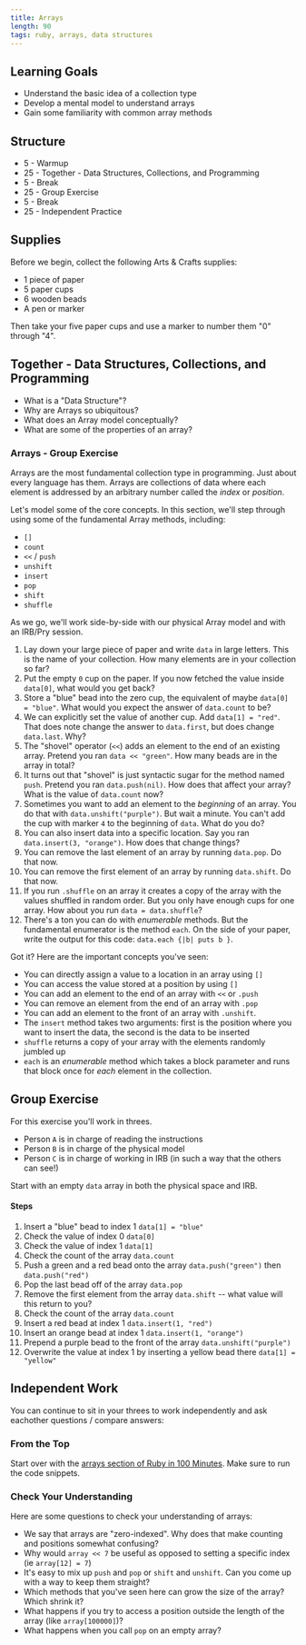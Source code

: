 ```yaml
---
title: Arrays
length: 90
tags: ruby, arrays, data structures
---
```


## Learning Goals

* Understand the basic idea of a collection type
* Develop a mental model to understand arrays
* Gain some familiarity with common array methods

## Structure

* 5 - Warmup
* 25 - Together - Data Structures, Collections, and Programming
* 5 - Break
* 25 - Group Exercise
* 5 - Break
* 25 - Independent Practice

## Supplies

Before we begin, collect the following Arts & Crafts supplies:

* 1 piece of paper
* 5 paper cups
* 6 wooden beads
* A pen or marker

Then take your five paper cups and use a marker to number them "0" through "4".

## Together - Data Structures, Collections, and Programming

* What is a "Data Structure"?
* Why are Arrays so ubiquitous?
* What does an Array model conceptually?
* What are some of the properties of an array?

### Arrays - Group Exercise

Arrays are the most fundamental collection type in programming. Just about every language has them. Arrays are collections of data where each element is addressed by an arbitrary number called the *index* or *position*.

Let's model some of the core concepts. In this section, we'll step through using some of the fundamental Array methods, including:

* `[]`
* `count`
* `<<` / `push`
* `unshift`
* `insert`
* `pop`
* `shift`
* `shuffle`

As we go, we'll work side-by-side with our physical Array model and with an IRB/Pry session.

1. Lay down your large piece of paper and write `data` in large letters. This is the name of your collection. How many elements are in your collection so far?
2. Put the empty `0` cup on the paper. If you now fetched the value inside `data[0]`, what would you get back?
3. Store a "blue" bead into the zero cup, the equivalent of maybe `data[0] = "blue"`. What would you expect the answer of `data.count` to be?
4. We can explicitly set the value of another cup. Add `data[1] = "red"`. That does note change the answer to `data.first`, but does change `data.last`. Why?
5. The "shovel" operator (`<<`) adds an element to the end of an existing array. Pretend you ran `data << "green"`. How many beads are in the array in total?
6. It turns out that "shovel" is just syntactic sugar for the method named `push`. Pretend you ran `data.push(nil)`. How does that affect your array? What is the value of `data.count` now?
7. Sometimes you want to add an element to the *beginning* of an array. You do that with `data.unshift("purple")`. But wait a minute. You can't add the cup with marker `4` to the beginning of `data`. What do you do?
8. You can also insert data into a specific location. Say you ran `data.insert(3, "orange")`. How does that change things?
9. You can remove the last element of an array by running `data.pop`. Do that now.
9. You can remove the first element of an array by running `data.shift`. Do that now.
9. If you run `.shuffle` on an array it creates a copy of the array with the values shuffled in random order. But you only have enough cups for one array. How about you run `data = data.shuffle`?
10. There's a ton you can do with *enumerable* methods. But the fundamental enumerator is the method `each`. On the side of your paper, write the output for this code: `data.each {|b| puts b }`.

Got it? Here are the important concepts you've seen:

* You can directly assign a value to a location in an array using `[]`
* You can access the value stored at a position by using `[]`
* You can add an element to the end of an array with `<<` or `.push`
* You can remove an element from the end of an array with `.pop`
* You can add an element to the front of an array with `.unshift`.
* The `insert` method takes two arguments: first is the position where you want to insert the data, the second is the data to be inserted
* `shuffle` returns a copy of your array with the elements randomly jumbled up
* `each` is an *enumerable* method which takes a block parameter and runs that block once for *each* element in the collection.

## Group Exercise

For this exercise you'll work in threes.

* Person `A` is in charge of reading the instructions
* Person `B` is in charge of the physical model
* Person `C` is in charge of working in IRB (in such a way that the others can see!)

Start with an empty `data` array in both the physical space and IRB.

#### Steps

1. Insert a "blue" bead to index 1 `data[1] = "blue"`
2. Check the value of index 0 `data[0]`
3. Check the value of index 1 `data[1]`
4. Check the count of the array `data.count`
5. Push a green and a red bead onto the array `data.push("green")` then `data.push("red")`
6. Pop the last bead off of the array `data.pop`
7. Remove the first element from the array `data.shift` -- what value will this return to you?
8. Check the count of the array `data.count`
9. Insert a red bead at index 1 `data.insert(1, "red")`
10. Insert an orange bead at index 1 `data.insert(1, "orange")`
11. Prepend a purple bead to the front of the array `data.unshift("purple")`
12. Overwrite the value at index 1 by inserting a yellow bead there `data[1] = "yellow"`

## Independent Work

You can continue to sit in your threes to work independently and ask eachother
questions / compare answers:

### From the Top

Start over with the [arrays section of Ruby in 100 Minutes](http://tutorials.jumpstartlab.com/projects/ruby_in_100_minutes.html#7.-arrays). Make sure to run the code snippets.

### Check Your Understanding

Here are some questions to check your understanding of arrays:

* We say that arrays are "zero-indexed". Why does that make counting and positions
somewhat confusing?
* Why would `array << 7` be useful as opposed to setting a specific index (ie `array[12] = 7`)
* It's easy to mix up `push` and `pop` or `shift` and `unshift`. Can you come
up with a way to keep them straight?
* Which methods that you've seen here can grow the size of the array? Which
shrink it?
* What happens if you try to access a position outside the length of the array
(like `array[100000]`)?
* What happens when you call `pop` on an empty array?
